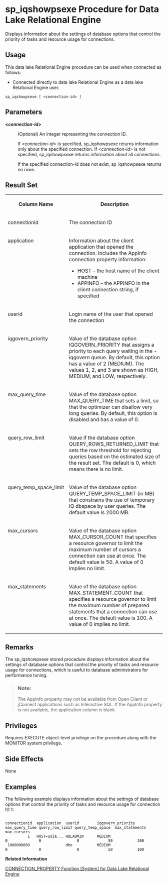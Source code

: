 <!-- loioa5b64f1584f21015beba9375f49ea0c6 -->

# sp\_iqshowpsexe Procedure for Data Lake Relational Engine

Displays information about the settings of database options that control the priority of tasks and resource usage for connections.



<a name="loioa5b64f1584f21015beba9375f49ea0c6__section_umy_gqn_14b"/>

## Usage

This data lake Relational Engine procedure can be used when connected as follows:

-   Connected directly to data lake Relational Engine as a data lake Relational Engine user.



```
sp_iqshowpsexe [ <connection-id> ]
```



<a name="loioa5b64f1584f21015beba9375f49ea0c6__iq_refbb_1754"/>

## Parameters


<dl>
<dt><b>

*<connection-id\>*

</b></dt>
<dd>

\(Optional\) An integer representing the connection ID.

If *<connection-id\>* is specified, sp\_iqshowpsexe returns information only about the specified connection. If *<connection-id\>* is not specified, sp\_iqshowpsexe returns information about all connections.

If the specified connection-id does not exist, sp\_iqshowpsexe returns no rows.



</dd>
</dl>



<a name="loioa5b64f1584f21015beba9375f49ea0c6__section_ptp_hc4_nbb"/>

## Result Set


<table>
<tr>
<th valign="top">

Column Name

</th>
<th valign="top">

Description

</th>
</tr>
<tr>
<td valign="top">

connectionid

</td>
<td valign="top">

The connection ID

</td>
</tr>
<tr>
<td valign="top">

application

</td>
<td valign="top">

Information about the client application that opened the connection. Includes the AppInfo connection property information:

-   HOST – the host name of the client machine
-   APPINFO – the APPINFO in the client connection string, if specified



</td>
</tr>
<tr>
<td valign="top">

userid

</td>
<td valign="top">

Login name of the user that opened the connection

</td>
</tr>
<tr>
<td valign="top">

iqgovern\_priority

</td>
<td valign="top">

Value of the database option IQGOVERN\_PRIORITY that assigns a priority to each query waiting in the -iqgovern queue. By default, this option has a value of 2 \(MEDIUM\). The values 1, 2, and 3 are shown as HIGH, MEDIUM, and LOW, respectively.

</td>
</tr>
<tr>
<td valign="top">

max\_query\_time

</td>
<td valign="top">

Value of the database option MAX\_QUERY\_TIME that sets a limit, so that the optimizer can disallow very long queries. By default, this option is disabled and has a value of 0.

</td>
</tr>
<tr>
<td valign="top">

query\_row\_limit

</td>
<td valign="top">

Value if the database option QUERY\_ROWS\_RETURNED\_LIMIT that sets the row threshold for rejecting queries based on the estimated size of the result set. The default is 0, which means there is no limit.

</td>
</tr>
<tr>
<td valign="top">

query\_temp\_space\_limit

</td>
<td valign="top">

Value of the database option QUERY\_TEMP\_SPACE\_LIMIT \(in MB\) that constrains the use of temporary IQ dbspace by user queries. The default value is 2000 MB.

</td>
</tr>
<tr>
<td valign="top">

max\_cursors

</td>
<td valign="top">

Value of the database option MAX\_CURSOR\_COUNT that specifies a resource governor to limit the maximum number of cursors a connection can use at once. The default value is 50. A value of 0 implies no limit.

</td>
</tr>
<tr>
<td valign="top">

max\_statements

</td>
<td valign="top">

Value of the database option MAX\_STATEMENT\_COUNT that specifies a resource governor to limit the maximum number of prepared statements that a connection can use at once. The default value is 100. A value of 0 implies no limit.

</td>
</tr>
</table>



<a name="loioa5b64f1584f21015beba9375f49ea0c6__iq_refbb_1756"/>

## Remarks

The sp\_iqshowpsexe stored procedure displays information about the settings of database options that control the priority of tasks and resource usage for connections, which is useful to database administrators for performance tuning.

> ### Note:  
> The AppInfo property may not be available from Open Client or jConnect applications such as Interactive SQL. If the AppInfo property is not available, the application column is blank.



<a name="loioa5b64f1584f21015beba9375f49ea0c6__iq_refbb_1753"/>

## Privileges

Requires EXECUTE object-level privilege on the procedure along with the MONITOR system privilege.



## Side Effects

None



<a name="loioa5b64f1584f21015beba9375f49ea0c6__iq_refbb_1758"/>

## Examples

The following example displays information about the settings of database options that control the priority of tasks and resource usage for connection ID 1:

```

connectionid  application  userid        iqgovern_priority  max_query_time query_row_limit query_temp_space  max_statements  max_cursors
          1   HOST=usia... HDLADMIN      MEDIUM                        0              0                0             50           100
 1000000009                dbo           MEDIUM                        0              0                0             50           100
```

**Related Information**  


[CONNECTION\_PROPERTY Function \[System\] for Data Lake Relational Engine](../050-system-sql-functions/connection-property-function-system-for-data-lake-relational-engine-a53eeaf.md "Returns the value of a given connection property as a string.")

